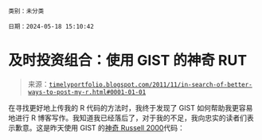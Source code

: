 ```

类别：未分类

日期：2024-05-18 15:10:42

```

# 及时投资组合：使用 GIST 的神奇 RUT

> 来源：[`timelyportfolio.blogspot.com/2011/11/in-search-of-better-ways-to-post-my-r.html#0001-01-01`](http://timelyportfolio.blogspot.com/2011/11/in-search-of-better-ways-to-post-my-r.html#0001-01-01)

在寻找更好地上传我的 R 代码的方法时，我终于发现了 GIST 如何帮助我更容易地进行 R 博客写作。我知道我已经落后了，对于我的不足，我向忠实的读者们表示歉意。这是昨天使用 GIST 的[神奇 Russell 2000](http://timelyportfolio.blogspot.com/2011/11/i-have-marveled-at-magical-russell-2000.html)代码：
